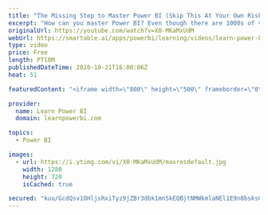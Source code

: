 ```yaml
---
title: "The Missing Step to Master Power BI (Skip This At Your Own Risk! ☠️)"
excerpt: "How can you master Power BI? Even though there are 1000s of videos and training lessons available for Power BI…you may be still struggling to master Power BI.  It’s possible that you are missing a crucial step in learning Power BI.  In this second part of our video series on “5 Steps to Master Power"
originalUrl: https://youtube.com/watch?v=X0-MKaMxUdM
webUrl: https://smartable.ai/apps/powerbi/learning/videos/learn-power-bi-the-missing-step-to-master-power-bi-skip-this-at-your-own-risk-/
type: video
price: Free
length: PT10M
publishedDateTime: 2020-10-21T16:00:06Z
heat: 51

featuredContent: "<iframe width=\"800\" height=\"500\" frameborder=\"0\" src=\"https://www.youtube.com/embed/X0-MKaMxUdM\" allow=\"accelerometer; autoplay; encrypted-media; gyroscope; picture-in-picture\" allowfullscreen></iframe>"

provider:
  name: Learn Power BI
  domain: learnpowerbi.com

topics:
  - Power BI

images:
  - url: https://i.ytimg.com/vi/X0-MKaMxUdM/maxresdefault.jpg
    width: 1280
    height: 720
    isCached: true

secured: "kuu/GcdQsv1OHljsRxiTyz9jZBr3dbk1mnSkEQBjtNMWkmlaNEl1E9n8bsksGLmxpeTBSvzCsOx2+KM/Lq/+kN/yo279K/eYUyekA5asBBwFmlB59Z4sZJLf5diNgAVp4DAxBfOFn8f1bHxcnjwQvd/pIxF+xM1fxlr9m6XZlMZuAxylf9t3POYJT/BvZAsfyj74kryDvgory07cfwH2oukCoNJ76tF0JLGZ2HND6JphrLujqyUmHHU7j24gX/hJObq+AvfBZqyen+iwM77dNdDsOV95KxaVuMOaQk9Ekmtg7P9jkrADmRQ+XiMTtOzmtmmIAanLM8cmYENEuj2lk//Sql0yNlqpcor4sbrhLd+NCRry5uFCOUjPEUbxkqVONVlip3Ych8mODsTKs1g8HgWTVij6sV4gRZSmCVyPUq8=;lg7tF4go0hrWPV2XdUxvzw=="
---
```


